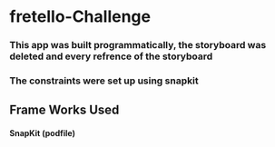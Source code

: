 # fretello-Challenge
### This app was built programmatically, the storyboard was deleted and every refrence of the storyboard
### The constraints were set up using snapkit

## Frame Works Used
#### SnapKit (podfile)
